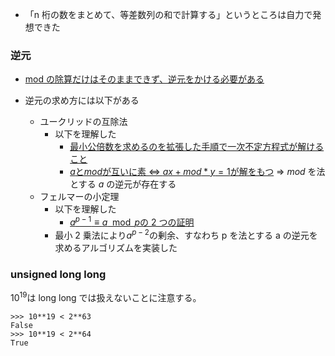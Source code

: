 - 「n 桁の数をまとめて、等差数列の和で計算する」というところは自力で発想できた

### 逆元

- [mod の除算だけはそのままできず、逆元をかける必要がある](https://qiita.com/drken/items/3b4fdf0a78e7a138cd9a#3-%E5%89%B2%E3%82%8A%E7%AE%97-a--b)
- 逆元の求め方には以下がある

  - ユークリッドの互除法
    - 以下を理解した
      - [最小公倍数を求めるのを拡張した手順で一次不定方程式が解けること](https://www.youtube.com/watch?v=2t8UepAuWcM)
      - [$a$と$mod$が互いに素 <=> $ax+mod*y=1$が解をもつ](https://manabitimes.jp/math/674) => $mod$ を法とする $a$ の逆元が存在する
  - フェルマーの小定理
    - 以下を理解した
      - [$a^{p-1}\equiv a \mod p$の 2 つの証明](https://manabitimes.jp/math/680)
    - 最小 2 乗法により$a^{p-2}$の剰余、すなわち p を法とする a の逆元を求めるアルゴリズムを実装した

### unsigned long long

$10^19$は long long では扱えないことに注意する。

```
>>> 10**19 < 2**63
False
>>> 10**19 < 2**64
True
```
